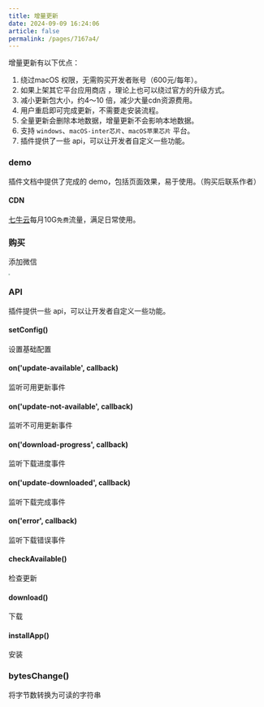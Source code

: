 ```yaml
---
title: 增量更新
date: 2024-09-09 16:24:06
article: false
permalink: /pages/7167a4/
---
```


增量更新有以下优点：

1. 绕过macOS 权限，无需购买开发者账号（600元/每年）。
2. 如果上架其它平台应用商店 ，理论上也可以绕过官方的升级方式。
3. 减小更新包大小，约4～10 倍，减少大量cdn资源费用。
4. 用户重启即可完成更新，不需要走安装流程。
5. 全量更新会删除本地数据，增量更新不会影响本地数据。
6. 支持 `windows`、`macOS-inter芯片`、`macOS苹果芯片` 平台。
7. 插件提供了一些 api，可以让开发者自定义一些功能。

### demo
插件文档中提供了完成的 demo，包括页面效果，易于使用。（购买后联系作者）

#### CDN
[七牛云](https://s.qiniu.com/BbAjMv)每月10G`免费`流量，满足日常使用。

### 购买

添加微信

<img style="zoom:20%;" src="https://img01.kaka996.com/ee/wx-2.jpg" >

### API
插件提供一些 api，可以让开发者自定义一些功能。

#### setConfig()
设置基础配置

#### on('update-available', callback)
监听可用更新事件

#### on('update-not-available', callback)
监听不可用更新事件

#### on('download-progress', callback)
监听下载进度事件

#### on('update-downloaded', callback)
监听下载完成事件

#### on('error', callback)
监听下载错误事件

#### checkAvailable()
检查更新

#### download()
下载

#### installApp()
安装

### bytesChange()
将字节数转换为可读的字符串

